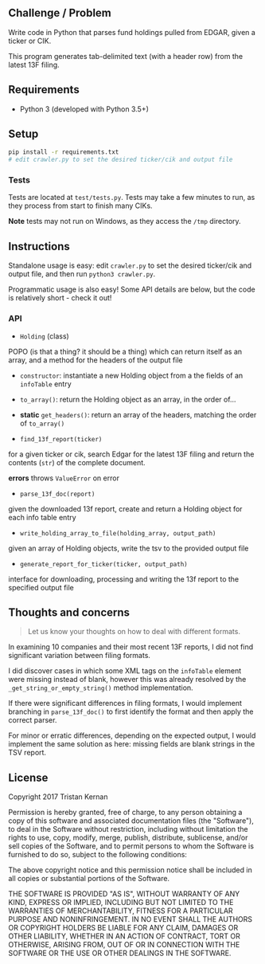 ## Challenge / Problem

Write code in Python that parses fund holdings pulled from EDGAR, given a ticker or CIK.

This program generates tab-delimited text (with a header row) from the latest 13F filing.

## Requirements

- Python 3 (developed with Python 3.5+)

## Setup

```sh
pip install -r requirements.txt
# edit crawler.py to set the desired ticker/cik and output file
```

### Tests

Tests are located at `test/tests.py`. Tests may take a few minutes to run, as they process from start to finish
many CIKs.

**Note** tests may not run on Windows, as they access the `/tmp` directory.

## Instructions

Standalone usage is easy: edit `crawler.py` to set the desired ticker/cik and output file, and then run `python3 crawler.py`.

Programmatic usage is also easy! Some API details are below, but the code is relatively short - check it out!

### API

- `Holding` (class)

POPO (is that a thing? it should be a thing) which can return itself as an array, and a method for the headers of the output file

  - `constructor`: instantiate a new Holding object from a the fields of an `infoTable` entry
  - `to_array()`: return the Holding object as an array, in the order of...
  - **static** `get_headers()`: return an array of the headers, matching the order of `to_array()`

- `find_13f_report(ticker)`

for a given ticker or cik, search Edgar for the latest 13F filing and return the contents (`str`) of the complete document.

**errors** throws `ValueError` on error

- `parse_13f_doc(report)`

given the downloaded 13f report, create and return a Holding object for each info table entry

- `write_holding_array_to_file(holding_array, output_path)`

given an array of Holding objects, write the tsv to the provided output file

- `generate_report_for_ticker(ticker, output_path)`

interface for downloading, processing and writing the 13f report to the specified output file

## Thoughts and concerns

> Let us know your thoughts on how to deal with different formats.

In examining 10 companies and their most recent 13F reports, I did not find significant variation between filing formats.

I did discover cases in which some XML tags on the `infoTable` element were missing instead of blank, however this was already
resolved by the `_get_string_or_empty_string()` method implementation.

If there were significant differences in filing formats, I would implement branching in `parse_13f_doc()` to first
 identify the format and then apply the correct parser.

For minor or erratic differences, depending on the expected output, I would implement the same solution as here:
missing fields are blank strings in the TSV report.

## License

Copyright 2017 Tristan Kernan

Permission is hereby granted, free of charge, to any person obtaining a copy of this software and associated documentation files (the "Software"), to deal in the Software without restriction, including without limitation the rights to use, copy, modify, merge, publish, distribute, sublicense, and/or sell copies of the Software, and to permit persons to whom the Software is furnished to do so, subject to the following conditions:

The above copyright notice and this permission notice shall be included in all copies or substantial portions of the Software.

THE SOFTWARE IS PROVIDED "AS IS", WITHOUT WARRANTY OF ANY KIND, EXPRESS OR IMPLIED, INCLUDING BUT NOT LIMITED TO THE WARRANTIES OF MERCHANTABILITY, FITNESS FOR A PARTICULAR PURPOSE AND NONINFRINGEMENT. IN NO EVENT SHALL THE AUTHORS OR COPYRIGHT HOLDERS BE LIABLE FOR ANY CLAIM, DAMAGES OR OTHER LIABILITY, WHETHER IN AN ACTION OF CONTRACT, TORT OR OTHERWISE, ARISING FROM, OUT OF OR IN CONNECTION WITH THE SOFTWARE OR THE USE OR OTHER DEALINGS IN THE SOFTWARE.

